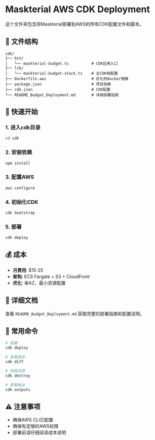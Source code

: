 # Maskterial AWS CDK Deployment

这个文件夹包含将Maskterial部署到AWS的所有CDK配置文件和脚本。

## 📁 **文件结构**

```
cdk/
├── bin/
│   └── maskterial-budget.ts          # CDK应用入口
├── lib/
│   └── maskterial-budget-stack.ts    # 主CDK栈配置
├── Dockerfile.aws                    # 优化的Docker镜像
├── package.json                      # 项目依赖
├── cdk.json                          # CDK配置
└── README_Budget_Deployment.md       # 详细部署指南
```

## 🚀 **快速开始**

### **1. 进入cdk目录**
```bash
cd cdk
```

### **2. 安装依赖**
```bash
npm install
```

### **3. 配置AWS**
```bash
aws configure
```

### **4. 初始化CDK**
```bash
cdk bootstrap
```

### **5. 部署**
```bash
cdk deploy
```

## 💰 **成本**

- **月费用**: $15-25
- **架构**: ECS Fargate + S3 + CloudFront
- **优化**: 单AZ，最小资源配置

## 📖 **详细文档**

查看 `README_Budget_Deployment.md` 获取完整的部署指南和配置说明。

## 🔧 **常用命令**

```bash
# 部署
cdk deploy

# 查看差异
cdk diff

# 销毁资源
cdk destroy

# 查看输出
cdk outputs
```

## ⚠️ **注意事项**

- 确保AWS CLI已配置
- 确保有足够的AWS权限
- 部署前请仔细阅读成本说明
